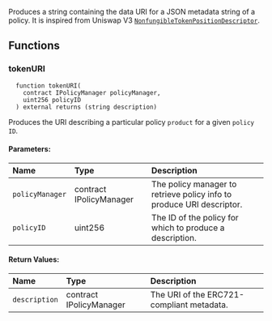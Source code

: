 Produces a string containing the data URI for a JSON metadata string of a policy.
It is inspired from Uniswap V3 [`NonfungibleTokenPositionDescriptor`](https://docs.uniswap.org/protocol/reference/periphery/NonfungibleTokenPositionDescriptor).


## Functions
### tokenURI
```solidity
  function tokenURI(
    contract IPolicyManager policyManager,
    uint256 policyID
  ) external returns (string description)
```
Produces the URI describing a particular policy `product` for a given `policy ID`.


#### Parameters:
| Name | Type | Description                                                          |
| :--- | :--- | :------------------------------------------------------------------- |
|`policyManager` | contract IPolicyManager | The policy manager to retrieve policy info to produce URI descriptor.
|`policyID` | uint256 | The ID of the policy for which to produce a description.

#### Return Values:
| Name                           | Type          | Description                                                                  |
| :----------------------------- | :------------ | :--------------------------------------------------------------------------- |
|`description`| contract IPolicyManager | The URI of the ERC721-compliant metadata.
